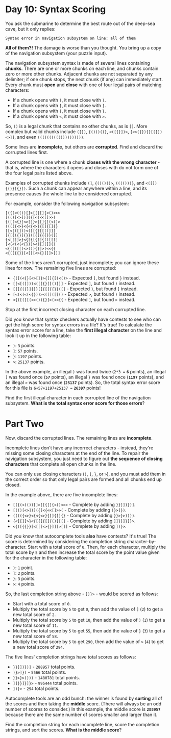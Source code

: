 # Day 10: Syntax Scoring
You ask the submarine to determine the best route out of the deep-sea cave, but it only replies:
```
Syntax error in navigation subsystem on line: all of them
```
**All of them?!** The damage is worse than you thought. You bring up a copy of the navigation subsystem (your puzzle 
input).

The navigation subsystem syntax is made of several lines containing **chunks**. There are one or more chunks on each 
line, and chunks contain zero or more other chunks. Adjacent chunks are not separated by any delimiter; if one chunk 
stops, the next chunk (if any) can immediately start. Every chunk must **open** and **close** with one of four legal 
pairs of matching characters:
* If a chunk opens with `(`, it must close with `)`.
* If a chunk opens with `[`, it must close with `]`.
* If a chunk opens with `{`, it must close with `}`.
* If a chunk opens with `<`, it must close with `>`.

So, `()` is a legal chunk that contains no other chunks, as is `[]`. More complex but valid chunks include `([])`, 
`{()()()}`, `<([{}])>`, `[<>({}){}[([])<>]]`, and even `(((((((((())))))))))`.

Some lines are **incomplete**, but others are **corrupted**. Find and discard the corrupted lines first.

A corrupted line is one where a chunk **closes with the wrong character** - that is, where the characters it opens and 
closes with do not form one of the four legal pairs listed above.

Examples of corrupted chunks include `(]`, `{()()()>`, `(((()))}`, and `<([]){()}[{}])`. Such a chunk can appear 
anywhere within a line, and its presence causes the whole line to be considered corrupted.

For example, consider the following navigation subsystem:
```
[({(<(())[]>[[{[]{<()<>>
[(()[<>])]({[<{<<[]>>(
{([(<{}[<>[]}>{[]{[(<()>
(((({<>}<{<{<>}{[]{[]{}
[[<[([]))<([[{}[[()]]]
[{[{({}]{}}([{[{{{}}([]
{<[[]]>}<{[{[{[]{()[[[]
[<(<(<(<{}))><([]([]()
<{([([[(<>()){}]>(<<{{
<{([{{}}[<[[[<>{}]]]>[]]
```
Some of the lines aren't corrupted, just incomplete; you can ignore these lines for now. The remaining five lines are 
corrupted:
* `{([(<{}[<>[]}>{[]{[(<()>` - Expected `]`, but found `}` instead.
* `[[<[([]))<([[{}[[()]]]` - Expected `]`, but found `)` instead.
* `[{[{({}]{}}([{[{{{}}([]` - Expected `)`, but found `]` instead.
* `[<(<(<(<{}))><([]([]()` - Expected `>`, but found `)` instead.
* `<{([([[(<>()){}]>(<<{{` - Expected `]`, but found `>` instead.

Stop at the first incorrect closing character on each corrupted line.

Did you know that syntax checkers actually have contests to see who can get the high score for syntax errors in a file? 
It's true! To calculate the syntax error score for a line, take the **first illegal character** on the line and look it 
up in the following table:
* `)`: `3` points.
* `]`: `57` points.
* `}`: `1197` points.
* `>`: `25137` points.

In the above example, an illegal `)` was found twice (`2*3 =` **`6`** points), an illegal `]` was found once (**`57`** 
points), an illegal `}` was found once (**`1197`** points), and an illegal `>` was found once (**`25137`** points). So, 
the total syntax error score for this file is `6+57+1197+25137 =` **`26397`** points!

Find the first illegal character in each corrupted line of the navigation subsystem. **What is the total syntax error 
score for those errors**?

# Part Two
Now, discard the corrupted lines. The remaining lines are **incomplete**.

Incomplete lines don't have any incorrect characters - instead, they're missing some closing characters at the end of 
the line. To repair the navigation subsystem, you just need to figure out **the sequence of closing characters** that 
complete all open chunks in the line.

You can only use closing characters (`)`, `]`, `}`, or `>`), and you must add them in the correct order so that only 
legal pairs are formed and all chunks end up closed.

In the example above, there are five incomplete lines:
* `[({(<(())[]>[[{[]{<()<>>` - Complete by adding `}}]])})]`.
* `[(()[<>])]({[<{<<[]>>(` - Complete by adding `)}>]})`.
* `(((({<>}<{<{<>}{[]{[]{}` - Complete by adding `}}>}>))))`.
* `{<[[]]>}<{[{[{[]{()[[[]` - Complete by adding `]]}}]}]}>`.
* `<{([{{}}[<[[[<>{}]]]>[]]` - Complete by adding `])}>`.

Did you know that autocomplete tools **also** have contests? It's true! The score is determined by considering the 
completion string character-by-character. Start with a total score of `0`. Then, for each character, multiply the total 
score by `5` and then increase the total score by the point value given for the character in the following table:
* `)`: `1` point.
* `]`: `2` points.
* `}`: `3` points.
* `>`: `4` points.

So, the last completion string above - `])}>` - would be scored as follows:
* Start with a total score of `0`.
* Multiply the total score by `5` to get `0`, then add the value of `]` (`2`) to get a new total score of `2`.
* Multiply the total score by `5` to get `10`, then add the value of `)` (`1`) to get a new total score of `11`.
* Multiply the total score by `5` to get `55`, then add the value of `}` (`3`) to get a new total score of `58`.
* Multiply the total score by `5` to get `290`, then add the value of `>` (`4`) to get a new total score of `294`.

The five lines' completion strings have total scores as follows:
* `}}]])})]` - `288957` total points.
* `)}>]})` - `5566` total points.
* `}}>}>))))` - `1480781` total points.
* `]]}}]}]}>` - `995444` total points.
* `])}>` - `294` total points.

Autocomplete tools are an odd bunch: the winner is found by **sorting** all of the scores and then taking the **middle** 
score. (There will always be an odd number of scores to consider.) In this example, the middle score is **`288957`** 
because there are the same number of scores smaller and larger than it.

Find the completion string for each incomplete line, score the completion strings, and sort the scores. **What is the 
middle score**?
